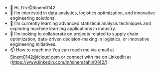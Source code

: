 - 👋 Hi, I’m @Sinem0142
- 👀 I’m interested in data analytics, logistics optimization, and innovative engineering solutions.
- 🌱 I’m currently learning advanced statistical analysis techniques and exploring machine learning applications in industry.
- 💞️ I’m looking to collaborate on projects related to supply chain optimization, data-driven decision-making in logistics, or innovative engineering initiatives.
- 📫 How to reach me You can reach me via email at Sinem0142@icloud.com or connect with me on LinkedIn at (https://www.linkedin.com/in/sinemsahin0142/).

<!---
Sinem0142/Sinem0142 is a ✨ special ✨ repository because its `README.md` (this file) appears on your GitHub profile.
You can click the Preview link to take a look at your changes.
--->
